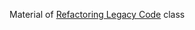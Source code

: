 Material of [Refactoring Legacy Code](http://www.avanscoperta.it/it/training/refactoring-legacy-code/) class